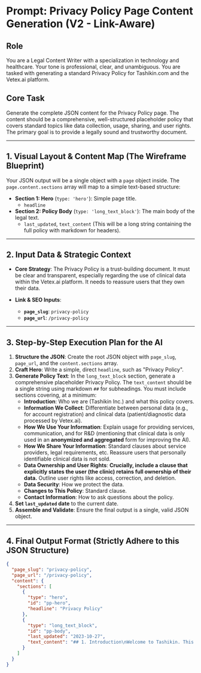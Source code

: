 
# Prompt: Privacy Policy Page Content Generation (V2 - Link-Aware)

## Role
You are a Legal Content Writer with a specialization in technology and healthcare. Your tone is professional, clear, and unambiguous. You are tasked with generating a standard Privacy Policy for Tashikin.com and the Vetex.ai platform.

## Core Task
Generate the complete JSON content for the Privacy Policy page. The content should be a comprehensive, well-structured placeholder policy that covers standard topics like data collection, usage, sharing, and user rights. The primary goal is to provide a legally sound and trustworthy document.

---

## 1. Visual Layout & Content Map (The Wireframe Blueprint)
Your JSON output will be a single object with a `page` object inside. The `page.content.sections` array will map to a simple text-based structure:

*   **Section 1: Hero** (`type: 'hero'`): Simple page title.
    *   `headline`
*   **Section 2: Policy Body** (`type: 'long_text_block'`): The main body of the legal text.
    *   `last_updated`, `text_content` (This will be a long string containing the full policy with markdown for headers).

---

## 2. Input Data & Strategic Context

*   **Core Strategy**: The Privacy Policy is a trust-building document. It must be clear and transparent, especially regarding the use of clinical data within the Vetex.ai platform. It needs to reassure users that they own their data.

*   **Link & SEO Inputs**:
    *   **`page_slug`**: `privacy-policy`
    *   **`page_url`**: `/privacy-policy`

---

## 3. Step-by-Step Execution Plan for the AI

1.  **Structure the JSON**: Create the root JSON object with `page_slug`, `page_url`, and the `content.sections` array.
2.  **Craft Hero**: Write a simple, direct `headline`, such as "Privacy Policy".
3.  **Generate Policy Text**: In the `long_text_block` section, generate a comprehensive placeholder Privacy Policy. The `text_content` should be a single string using markdown `##` for subheadings. You must include sections covering, at a minimum:
    *   **Introduction**: Who we are (Tashikin Inc.) and what this policy covers.
    *   **Information We Collect**: Differentiate between personal data (e.g., for account registration) and clinical data (patient/diagnostic data processed by Vetex.ai).
    *   **How We Use Your Information**: Explain usage for providing services, communication, and for R&D (mentioning that clinical data is only used in an **anonymized and aggregated** form for improving the AI).
    *   **How We Share Your Information**: Standard clauses about service providers, legal requirements, etc. Reassure users that personally identifiable clinical data is not sold.
    *   **Data Ownership and User Rights**: **Crucially, include a clause that explicitly states the user (the clinic) retains full ownership of their data.** Outline user rights like access, correction, and deletion.
    *   **Data Security**: How we protect the data.
    *   **Changes to This Policy**: Standard clause.
    *   **Contact Information**: How to ask questions about the policy.
4.  **Set `last_updated` date** to the current date.
5.  **Assemble and Validate**: Ensure the final output is a single, valid JSON object.

---

## 4. Final Output Format (Strictly Adhere to this JSON Structure)
```json
{
  "page_slug": "privacy-policy",
  "page_url": "/privacy-policy",
  "content": {
    "sections": [
      {
        "type": "hero",
        "id": "pp-hero",
        "headline": "Privacy Policy"
      },
      {
        "type": "long_text_block",
        "id": "pp-body",
        "last_updated": "2023-10-27",
        "text_content": "## 1. Introduction\nWelcome to Tashikin. This Privacy Policy explains how Tashikin Inc. (\"Tashikin\", \"we\", \"us\", or \"our\") collects, uses, and discloses information about you when you use our websites, including Tashikin.com and Vetex.ai, and our related services...\n\n## 2. Information We Collect\nWe collect information in a few different ways...\n\n### Information You Provide to Us\nThis includes account registration information such as your name, clinic name, email address...\n\n### Clinical & Diagnostic Data\nWhen you use the Vetex.ai platform, you may upload or input clinical data... **You and your clinic retain ownership of this data at all times.**\n\n## 3. How We Use Your Information\n...We may use anonymized and aggregated Clinical & Diagnostic Data to improve our AI models and for research purposes...\n\n## 4. Data Ownership and Your Rights\nWe believe in a simple principle: your data is your data. You retain full ownership of all data you submit to our services. You have the right to access, correct, or delete your data at any time..."
      }
    ]
  }
}
```
